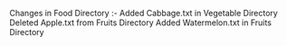 Changes in Food Directory :-
Added Cabbage.txt in Vegetable Directory
Deleted Apple.txt from Fruits Directory
Added Watermelon.txt in Fruits Directory

